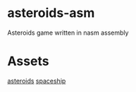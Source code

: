 # asteroids-asm
Asteroids game written in nasm assembly

# Assets
[asteroids](https://opengameart.org/content/asteroids-pack-2d-diffuse-normal-seamless-animations)
[spaceship](https://opengameart.org/content/2d-spaceship-sprites-with-engines)